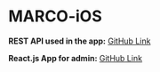 # MARCO-iOS
**REST API used in the app:** [GitHub Link](https://github.com/Marco-kids/MARCO-API)

**React.js App for admin:** [GitHub Link](https://github.com/Marco-kids/MARCO-WEB)

